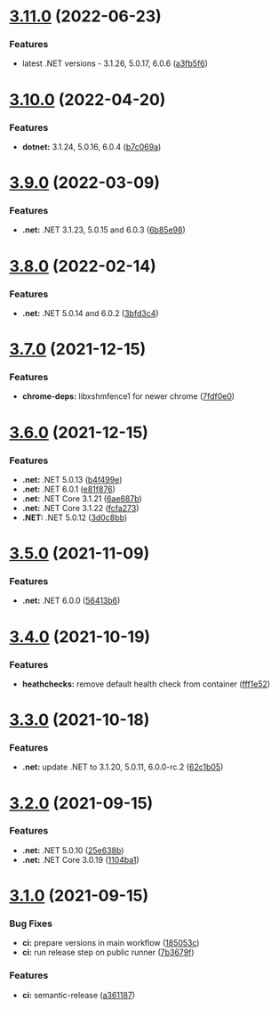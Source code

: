 # [3.11.0](https://github.com/sitkoru/dotnet-docker/compare/v3.10.0...v3.11.0) (2022-06-23)


### Features

* latest .NET versions - 3.1.26, 5.0.17, 6.0.6 ([a3fb5f6](https://github.com/sitkoru/dotnet-docker/commit/a3fb5f6a5256fd920d81b7130822529e3d7ce3d3))

# [3.10.0](https://github.com/sitkoru/dotnet-docker/compare/v3.9.0...v3.10.0) (2022-04-20)


### Features

* **dotnet:** 3.1.24, 5.0.16, 6.0.4 ([b7c069a](https://github.com/sitkoru/dotnet-docker/commit/b7c069a8df98cb2539d2565fdd6b820de4dd48ee))

# [3.9.0](https://github.com/sitkoru/dotnet-docker/compare/v3.8.0...v3.9.0) (2022-03-09)


### Features

* **.net:** .NET 3.1.23, 5.0.15 and 6.0.3 ([6b85e98](https://github.com/sitkoru/dotnet-docker/commit/6b85e980a378109b292bb4156a8b94aba30ef8c0))

# [3.8.0](https://github.com/sitkoru/dotnet-docker/compare/v3.7.0...v3.8.0) (2022-02-14)


### Features

* **.net:** .NET 5.0.14 and 6.0.2 ([3bfd3c4](https://github.com/sitkoru/dotnet-docker/commit/3bfd3c40edfb9f93b7cde8d5e2b4055d57c77d00))

# [3.7.0](https://github.com/sitkoru/dotnet-docker/compare/v3.6.0...v3.7.0) (2021-12-15)


### Features

* **chrome-deps:** libxshmfence1 for newer chrome ([7fdf0e0](https://github.com/sitkoru/dotnet-docker/commit/7fdf0e0e7252024c229acd5ef689edab2d674daa))

# [3.6.0](https://github.com/sitkoru/dotnet-docker/compare/v3.5.0...v3.6.0) (2021-12-15)


### Features

* **.net:** .NET 5.0.13 ([b4f499e](https://github.com/sitkoru/dotnet-docker/commit/b4f499efcd12a5a5226b134f219291026015c6df))
* **.net:** .NET 6.0.1 ([e81f876](https://github.com/sitkoru/dotnet-docker/commit/e81f876451606bf678136acccd089e4b3a641842))
* **.net:** .NET Core 3.1.21 ([6ae687b](https://github.com/sitkoru/dotnet-docker/commit/6ae687b8e9169f1d02cff711619bda98d7a8244b))
* **.net:** .NET Core 3.1.22 ([fcfa273](https://github.com/sitkoru/dotnet-docker/commit/fcfa2739073172923f450b95d48adc1b07a32217))
* **.NET:** .NET 5.0.12 ([3d0c8bb](https://github.com/sitkoru/dotnet-docker/commit/3d0c8bb2b0aacd0a08a4d4facda695c9ca25324f))

# [3.5.0](https://github.com/sitkoru/dotnet-docker/compare/v3.4.0...v3.5.0) (2021-11-09)


### Features

* **.net:** .NET 6.0.0 ([56413b6](https://github.com/sitkoru/dotnet-docker/commit/56413b60c435f397666d5e4f3167ff4284e53435))

# [3.4.0](https://github.com/sitkoru/dotnet-docker/compare/v3.3.0...v3.4.0) (2021-10-19)


### Features

* **heathchecks:** remove default health check from container ([fff1e52](https://github.com/sitkoru/dotnet-docker/commit/fff1e5299b19379b58449dfadf3adda35565d6ae))

# [3.3.0](https://github.com/sitkoru/dotnet-docker/compare/v3.2.0...v3.3.0) (2021-10-18)


### Features

* **.net:** update .NET to 3.1.20, 5.0.11, 6.0.0-rc.2 ([62c1b05](https://github.com/sitkoru/dotnet-docker/commit/62c1b054ee77ff0815696686970cd7a7334c25d3))

# [3.2.0](https://github.com/sitkoru/dotnet-docker/compare/v3.1.0...v3.2.0) (2021-09-15)


### Features

* **.net:** .NET 5.0.10 ([25e638b](https://github.com/sitkoru/dotnet-docker/commit/25e638b4c3b4bd955e73344fb37cedd7f18a8d2b))
* **.net:** .NET Core 3.0.19 ([1104ba1](https://github.com/sitkoru/dotnet-docker/commit/1104ba105beb6e56be453f68bbcc99ba68ea6154))

# [3.1.0](https://github.com/sitkoru/dotnet-docker/compare/v3.0.0...v3.1.0) (2021-09-15)


### Bug Fixes

* **ci:** prepare versions in main workflow ([185053c](https://github.com/sitkoru/dotnet-docker/commit/185053ca9637f65ecd5fdd6ceddf09a01e7d5779))
* **ci:** run release step on public runner ([7b3679f](https://github.com/sitkoru/dotnet-docker/commit/7b3679f510756e11f9078cf0ef486bffbe4e47b4))


### Features

* **ci:** semantic-release ([a361187](https://github.com/sitkoru/dotnet-docker/commit/a3611878fdd000e1ea7d9fbed0aa286125799647))
